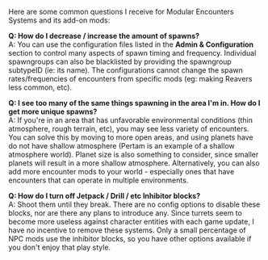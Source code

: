 Here are some common questions I receive for Modular Encounters Systems and its add-on mods:

**Q: How do I decrease / increase the amount of spawns?**  
A: You can use the configuration files listed in the **Admin & Configuration** section to control many aspects of spawn timing and frequency. Individual spawngroups can also be blacklisted by providing the spawngroup subtypeID (ie: its name). The configurations cannot change the spawn rates/frequencies of encounters from specific mods (eg: making Reavers less common, etc).

**Q: I see too many of the same things spawning in the area I'm in. How do I get more unique spawns?**  
A: If you're in an area that has unfavorable environmental conditions (thin atmosphere, rough terrain, etc), you may see less variety of encounters. You can solve this by moving to more open areas, and using planets have do not have shallow atmosphere (Pertam is an example of a shallow atmosphere world). Planet size is also something to consider, since smaller planets will result in a more shallow atmosphere. Alternatively, you can also add more encounter mods to your world - especially ones that have encounters that can operate in multiple environments.

**Q: How do I turn off Jetpack / Drill / etc Inhibitor blocks?**  
A: Shoot them until they break. There are no config options to disable these blocks, nor are there any plans to introduce any. Since turrets seem to become more useless against character entities with each game update, I have no incentive to remove these systems. Only a small percentage of NPC mods use the inhibitor blocks, so you have other options available if you don't enjoy that play style.

